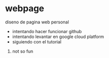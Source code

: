 # webpage
diseno de pagina web personal
* intentando hacer funcionar github
* intentando levantar en google cloud platform
* siguiendo con el tutorial
1. not so fun
